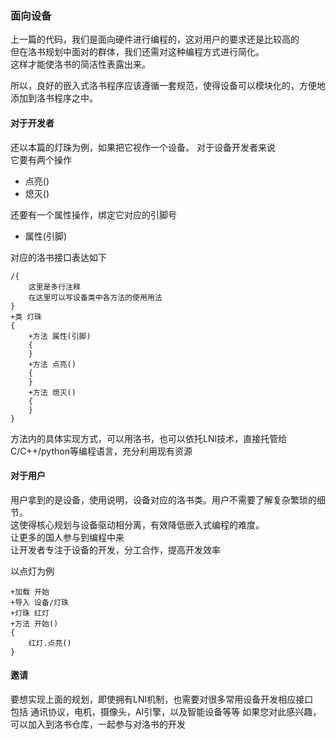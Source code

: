 ### 面向设备
上一篇的代码，我们是面向硬件进行编程的，这对用户的要求还是比较高的<br>
但在洛书规划中面对的群体，我们还需对这种编程方式进行简化。<br>
这样才能使洛书的简洁性表露出来。

所以，良好的嵌入式洛书程序应该遵循一套规范，使得设备可以模块化的，方便地添加到洛书程序之中。

#### 对于开发者
还以本篇的灯珠为例，如果把它视作一个设备。
对于设备开发者来说<br>
它要有两个操作
+ 点亮()
+ 熄灭()

还要有一个属性操作，绑定它对应的引脚号 
+ 属性(引脚)

对应的洛书接口表达如下

```
/{
    这里是多行注释
    在这里可以写设备类中各方法的使用用法
}
+类 灯珠
{
    +方法 属性(引脚)
    {
    }
    +方法 点亮()
    {
    }
    +方法 熄灭()
    {
    }
}
```
方法内的具体实现方式，可以用洛书，也可以依托LNI技术，直接托管给C/C++/python等编程语言，充分利用现有资源

#### 对于用户
用户拿到的是设备，使用说明，设备对应的洛书类。用户不需要了解复杂繁琐的细节。<br>
这使得核心规划与设备驱动相分离，有效降低嵌入式编程的难度。<br>
让更多的国人参与到编程中来<br>
让开发者专注于设备的开发，分工合作，提高开发效率

以点灯为例

```
+加载 开始
+导入 设备/灯珠
+灯珠 红灯
+方法 开始()
{
    红灯.点亮()
}
``` 


#### 邀请
要想实现上面的规划，即使拥有LNI机制，也需要对很多常用设备开发相应接口<br>
包括 通讯协议，电机，摄像头，AI引擎，以及智能设备等等
如果您对此感兴趣，可以加入到洛书仓库，一起参与对洛书的开发







